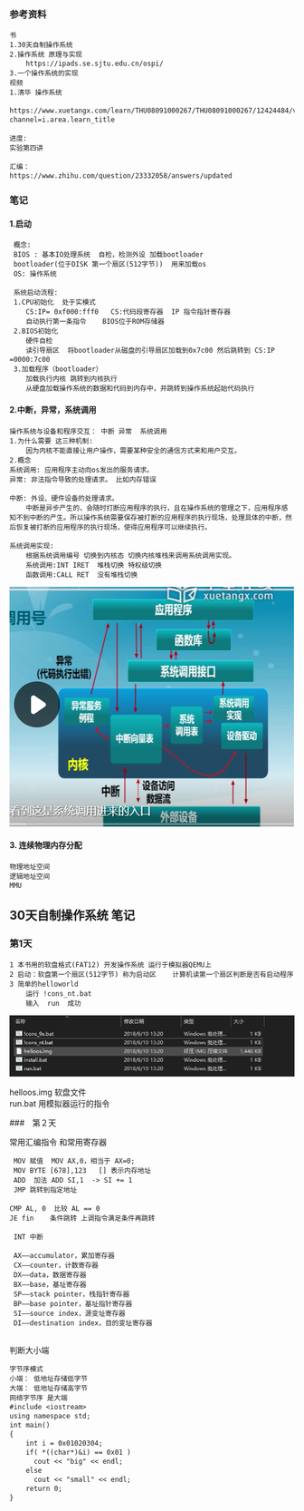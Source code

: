 ### 参考资料

```
书
1.30天自制操作系统
2.操作系统 原理与实现
	https://ipads.se.sjtu.edu.cn/ospi/
3.一个操作系统的实现
视频
1.清华 操作系统 
	https://www.xuetangx.com/learn/THU08091000267/THU08091000267/12424484/video/23272428?channel=i.area.learn_title
	
进度:
实验第四讲

汇编：
https://www.zhihu.com/question/23332058/answers/updated
```

### 笔记

#### 1.启动

```
 概念:
 BIOS : 基本IO处理系统  自检，检测外设 加载bootloader
 bootloader(位于DISK 第一个扇区(512字节))  用来加载os
 OS: 操作系统   
 
 系统启动流程:
 1.CPU初始化  处于实模式
 	CS:IP= 0xf000:fff0   CS:代码段寄存器  IP 指令指针寄存器  
 	自动执行第一条指令    BIOS位于ROM存储器
 2.BIOS初始化  
 	硬件自检	
 	读引导扇区  将bootloader从磁盘的引导扇区加载到0x7c00 然后跳转到 CS:IP =0000:7c00 
 3.加载程序（bootloader） 
 	加载执行内核 跳转到内核执行
 	从硬盘加载操作系统的数据和代码到内存中，并跳转到操作系统起始代码执行
```

#### 2.中断，异常，系统调用

```
操作系统与设备和程序交互： 中断 异常  系统调用
1.为什么需要 这三种机制:
	因为内核不能直接让用户操作，需要某种安全的通信方式来和用户交互。
2.概念
系统调用: 应用程序主动向os发出的服务请求。
异常: 非法指令导致的处理请求。 比如内存错误

中断: 外设、硬件设备的处理请求。
	中断是异步产生的，会随时打断应用程序的执行，且在操作系统的管理之下，应用程序感知不到中断的产生。所以操作系统需要保存被打断的应用程序的执行现场，处理具体的中断，然后恢复被打断的应用程序的执行现场，使得应用程序可以继续执行。 
	
系统调用实现:
	根据系统调用编号 切换到内核态 切换内核堆栈来调用系统调用实现。
	系统调用:INT IRET  堆栈切换 特权级切换
	函数调用:CALL RET  没有堆栈切换
```

![image-20240928142356057](操作系统.assets/image-20240928142356057.png)

#### 3. 连续物理内存分配

```
物理地址空间
逻辑地址空间
MMU
```









## 30天自制操作系统 笔记

### 第1天

```
1 本书用的软盘格式(FAT12) 开发操作系统 运行于模拟器QEMU上
2 启动：软盘第一个扇区(512字节) 称为启动区    计算机读第一个扇区判断是否有启动程序
3 简单的helloworld 
	运行 !cons_nt.bat
	输入	run  成功
```

![image-20231213142449162](操作系统.assets/image-20231213142449162.png)

helloos.img 软盘文件  
run.bat 用模拟器运行的指令



###　第２天

常用汇编指令 和常用寄存器

```
 MOV 赋值  MOV AX,0，相当于 AX=0;
 MOV BYTE [678],123   [] 表示内存地址
 ADD  加法 ADD SI,1  -> SI += 1
 JMP 跳转到指定地址
 
CMP AL, 0  比较 AL == 0
JE fin    条件跳转 上调指令满足条件再跳转

 INT 中断
 
 AX——accumulator，累加寄存器
 CX——counter，计数寄存器
 DX——data，数据寄存器
 BX——base，基址寄存器
 SP——stack pointer，栈指针寄存器
 BP——base pointer，基址指针寄存器
 SI——source index，源变址寄存器
 DI——destination index，目的变址寄存器
 
```





判断大小端

```
字节序模式 
小端： 低地址存储低字节
大端： 低地址存储高字节
网络字节序 是大端
#include <iostream>
using namespace std;
int main()
{
	int i = 0x01020304;
	if( *((char*)&i) == 0x01 )
	  cout << "big" << endl;
	else
	  cout << "small" << endl;
	return 0;
}
```
